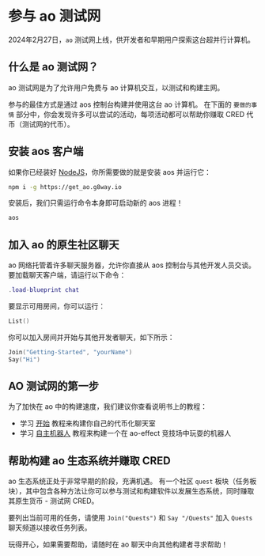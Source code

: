 # 参与 ao 测试网

2024年2月27日，`ao` 测试网上线，供开发者和早期用户探索这台超并行计算机。

## 什么是 ao 测试网？

ao 测试网是为了允许用户免费与 ao 计算机交互，以测试和构建主网。

参与的最佳方式是通过 aos 控制台构建并使用这台 ao 计算机。 在下面的 `要做的事情` 部分中，你会发现许多可以尝试的活动，每项活动都可以帮助你赚取 CRED 代币（测试网的代币）。

## 安装 aos 客户端

如果你已经装好 [NodeJS](https://nodejs.org)，你所需要做的就是安装 aos 并运行它：

```sh
npm i -g https://get_ao.g8way.io
```

安装后，我们只需运行命令本身即可启动新的 aos 进程！

```sh
aos
```

## 加入 ao 的原生社区聊天

ao 网络托管着许多聊天服务器，允许你直接从 aos 控制台与其他开发人员交谈。 要加载聊天客户端，请运行以下命令：

```lua
.load-blueprint chat
```

要显示可用房间，你可以运行：

```lua
List()
```

你可以加入房间并开始与其他开发者聊天，如下所示：

```lua
Join("Getting-Started", "yourName")
Say("Hi")
```

## AO 测试网的第一步

为了加快在 ao 中的构建速度，我们建议你查看说明书上的教程：

- 学习 [开始](/zh/tutorials/begin/) 教程来构建你自己的代币化聊天室
- 学习 [自主机器人](/zh/tutorials/bots-and-games/) 教程来构建一个在 ao-effect 竞技场中玩耍的机器人

## 帮助构建 ao 生态系统并赚取 CRED

ao 生态系统正处于非常早期的阶段，充满机遇。 有一个社区 `quest` 板块（任务板块），其中包含各种方法让你可以参与测试和构建软件以发展生态系统，同时赚取其原生货币 - 测试网 CRED。

要列出当前可用的任务，请使用 `Join("Quests")` 和 `Say "/Quests"` 加入 `Quests` 聊天频道以接收任务列表。

玩得开心，如果需要帮助，请随时在 ao 聊天中向其他构建者寻求帮助！
